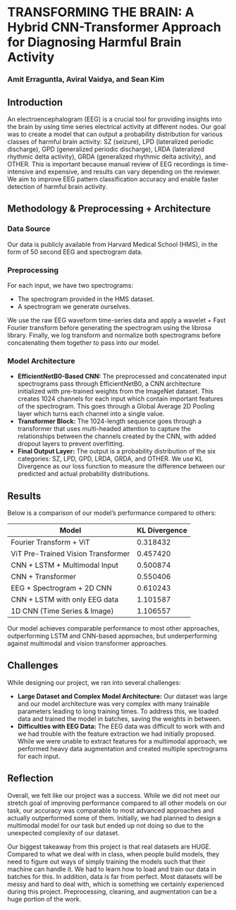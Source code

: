 # TRANSFORMING THE BRAIN: A Hybrid CNN-Transformer Approach for Diagnosing Harmful Brain Activity

### Amit Erraguntla, Aviral Vaidya, and Sean Kim

## Introduction

An electroencephalogram (EEG) is a crucial tool for providing insights into the brain by using time series electrical activity at different nodes. Our goal was to create a model that can output a probability distribution for various classes of harmful brain activity: SZ (seizure), LPD (lateralized periodic discharge), GPD (generalized periodic discharge), LRDA (lateralized rhythmic delta activity), GRDA (generalized rhythmic delta activity), and OTHER. This is important because manual review of EEG recordings is time-intensive and expensive, and results can vary depending on the reviewer. We aim to improve EEG pattern classification accuracy and enable faster detection of harmful brain activity.

## Methodology & Preprocessing + Architecture

### Data Source

Our data is publicly available from Harvard Medical School (HMS), in the form of 50 second EEG and spectrogram data.

### Preprocessing

For each input, we have two spectrograms: 
- The spectrogram provided in the HMS dataset.
- A spectrogram we generate ourselves.

We use the raw EEG waveform time-series data and apply a wavelet + Fast Fourier transform before generating the spectrogram using the librosa library. Finally, we log transform and normalize both spectrograms before concatenating them together to pass into our model.

### Model Architecture

- **EfficientNetB0-Based CNN:** The preprocessed and concatenated input spectrograms pass through EfficientNetB0, a CNN architecture initialized with pre-trained weights from the ImageNet dataset. This creates 1024 channels for each input which contain important features of the spectrogram. This goes through a Global Average 2D Pooling layer which turns each channel into a single value.
- **Transformer Block:** The 1024-length sequence goes through a transformer that uses multi-headed attention to capture the relationships between the channels created by the CNN, with added dropout layers to prevent overfitting.
- **Final Output Layer:** The output is a probability distribution of the six categories: SZ, LPD, GPD, LRDA, GRDA, and OTHER. We use KL Divergence as our loss function to measure the difference between our predicted and actual probability distributions.

## Results

Below is a comparison of our model’s performance compared to others:

| Model                               | KL Divergence  |
| ----------------------------------- | -------------- |
| Fourier Transform + ViT             | 0.318432       |
| ViT Pre-Trained Vision Transformer  | 0.457420       |
| CNN + LSTM + Multimodal Input       | 0.500874       |
| CNN + Transformer                   | 0.550406       |
| EEG + Spectrogram + 2D CNN          | 0.610243       |
| CNN + LSTM with only EEG data       | 1.101587       |
| 1D CNN (Time Series & Image)        | 1.106557       |

Our model achieves comparable performance to most other approaches, outperforming LSTM and CNN-based approaches, but underperforming against multimodal and vision transformer approaches.

## Challenges

While designing our project, we ran into several challenges:
- **Large Dataset and Complex Model Architecture:** Our dataset was large and our model architecture was very complex with many trainable parameters leading to long training times. To address this, we loaded data and trained the model in batches, saving the weights in between.
- **Difficulties with EEG Data:** The EEG data was difficult to work with and we had trouble with the feature extraction we had initially proposed. While we were unable to extract features for a multimodal approach, we performed heavy data augmentation and created multiple spectrograms for each input.

## Reflection

Overall, we felt like our project was a success. While we did not meet our stretch goal of improving performance compared to all other models on our task, our accuracy was comparable to most advanced approaches and actually outperformed some of them. Initially, we had planned to design a multimodal model for our task but ended up not doing so due to the unexpected complexity of our dataset. 

Our biggest takeaway from this project is that real datasets are HUGE. Compared to what we deal with in class, when people build models, they need to figure out ways of simply training the models such that their machine can handle it. We had to learn how to load and train our data in batches for this. In addition, data is far from perfect. Most datasets will be messy and hard to deal with, which is something we certainly experienced during this project. Preprocessing, cleaning, and augmentation can be a huge portion of the work.
